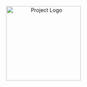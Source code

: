 <div align="center">
  <img src="https://github.com/ShanmugaRamana/project-rakshak/blob/main/public/images/mp_police_logo.png" alt="Project Logo" width="200">
</div>
